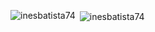 <p align="left">
</p>

<p><img align="left" src="https://github-readme-stats.vercel.app/api/top-langs?username=inesbatista74&show_icons=true&locale=en&layout=compact" alt="inesbatista74" /></p>

<p>&nbsp;<img align="center" src="https://github-readme-stats.vercel.app/api?username=inesbatista74&show_icons=true&locale=en" alt="inesbatista74" /></p>
